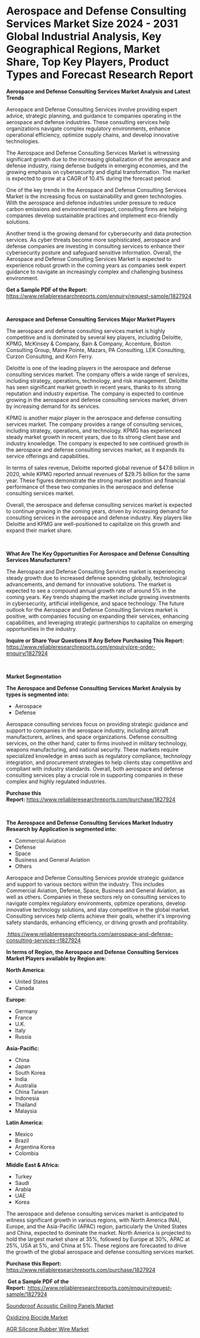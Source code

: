 <p><h1>Aerospace and Defense Consulting Services Market Size 2024 - 2031 Global Industrial Analysis, Key Geographical Regions, Market Share, Top Key Players, Product Types and Forecast Research Report</h1></p><p><strong>Aerospace and Defense Consulting Services Market Analysis and Latest Trends</strong></p>
<p><p>Aerospace and Defense Consulting Services involve providing expert advice, strategic planning, and guidance to companies operating in the aerospace and defense industries. These consulting services help organizations navigate complex regulatory environments, enhance operational efficiency, optimize supply chains, and develop innovative technologies.</p><p>The Aerospace and Defense Consulting Services Market is witnessing significant growth due to the increasing globalization of the aerospace and defense industry, rising defense budgets in emerging economies, and the growing emphasis on cybersecurity and digital transformation. The market is expected to grow at a CAGR of 10.4% during the forecast period.</p><p>One of the key trends in the Aerospace and Defense Consulting Services Market is the increasing focus on sustainability and green technologies. With the aerospace and defense industries under pressure to reduce carbon emissions and environmental impact, consulting firms are helping companies develop sustainable practices and implement eco-friendly solutions.</p><p>Another trend is the growing demand for cybersecurity and data protection services. As cyber threats become more sophisticated, aerospace and defense companies are investing in consulting services to enhance their cybersecurity posture and safeguard sensitive information. Overall, the Aerospace and Defense Consulting Services Market is expected to experience robust growth in the coming years as companies seek expert guidance to navigate an increasingly complex and challenging business environment.</p></p>
<p><strong>Get a Sample PDF of the Report:&nbsp;</strong> <a href="https://www.reliableresearchreports.com/enquiry/request-sample/1827924">https://www.reliableresearchreports.com/enquiry/request-sample/1827924</a></p>
<p>&nbsp;</p>
<p><strong>Aerospace and Defense Consulting Services Major Market Players</strong></p>
<p><p>The aerospace and defense consulting services market is highly competitive and is dominated by several key players, including Deloitte, KPMG, McKinsey & Company, Bain & Company, Accenture, Boston Consulting Group, Maine Pointe, Mazars, PA Consulting, LEK Consulting, Curzon Consulting, and Korn Ferry.</p><p>Deloitte is one of the leading players in the aerospace and defense consulting services market. The company offers a wide range of services, including strategy, operations, technology, and risk management. Deloitte has seen significant market growth in recent years, thanks to its strong reputation and industry expertise. The company is expected to continue growing in the aerospace and defense consulting services market, driven by increasing demand for its services.</p><p>KPMG is another major player in the aerospace and defense consulting services market. The company provides a range of consulting services, including strategy, operations, and technology. KPMG has experienced steady market growth in recent years, due to its strong client base and industry knowledge. The company is expected to see continued growth in the aerospace and defense consulting services market, as it expands its service offerings and capabilities.</p><p>In terms of sales revenue, Deloitte reported global revenue of $47.6 billion in 2020, while KPMG reported annual revenues of $29.75 billion for the same year. These figures demonstrate the strong market position and financial performance of these two companies in the aerospace and defense consulting services market.</p><p>Overall, the aerospace and defense consulting services market is expected to continue growing in the coming years, driven by increasing demand for consulting services in the aerospace and defense industry. Key players like Deloitte and KPMG are well-positioned to capitalize on this growth and expand their market share.</p></p>
<p>&nbsp;</p>
<p><strong>What Are The Key Opportunities For Aerospace and Defense Consulting Services Manufacturers?</strong></p>
<p><p>The Aerospace and Defense Consulting Services market is experiencing steady growth due to increased defense spending globally, technological advancements, and demand for innovative solutions. The market is expected to see a compound annual growth rate of around 5% in the coming years. Key trends shaping the market include growing investments in cybersecurity, artificial intelligence, and space technology. The future outlook for the Aerospace and Defense Consulting Services market is positive, with companies focusing on expanding their services, enhancing capabilities, and leveraging strategic partnerships to capitalize on emerging opportunities in the industry.</p></p>
<p><strong>Inquire or Share Your Questions If Any Before Purchasing This Report:</strong> <a href="https://www.reliableresearchreports.com/enquiry/pre-order-enquiry/1827924">https://www.reliableresearchreports.com/enquiry/pre-order-enquiry/1827924</a></p>
<p>&nbsp;</p>
<p><strong>Market Segmentation</strong></p>
<p><strong>The Aerospace and Defense Consulting Services Market Analysis by types is segmented into:</strong></p>
<p><ul><li>Aerospace</li><li>Defense</li></ul></p>
<p><p>Aerospace consulting services focus on providing strategic guidance and support to companies in the aerospace industry, including aircraft manufacturers, airlines, and space organizations. Defense consulting services, on the other hand, cater to firms involved in military technology, weapons manufacturing, and national security. These markets require specialized knowledge in areas such as regulatory compliance, technology integration, and procurement strategies to help clients stay competitive and compliant with industry standards. Overall, both aerospace and defense consulting services play a crucial role in supporting companies in these complex and highly regulated industries.</p></p>
<p><strong>Purchase this Report:&nbsp;</strong><a href="https://www.reliableresearchreports.com/purchase/1827924">https://www.reliableresearchreports.com/purchase/1827924</a></p>
<p>&nbsp;</p>
<p><strong>The Aerospace and Defense Consulting Services Market Industry Research by Application is segmented into:</strong></p>
<p><ul><li>Commercial Aviation</li><li>Defense</li><li>Space</li><li>Business and General Aviation</li><li>Others</li></ul></p>
<p><p>Aerospace and Defense Consulting Services provide strategic guidance and support to various sectors within the industry. This includes Commercial Aviation, Defense, Space, Business and General Aviation, as well as others. Companies in these sectors rely on consulting services to navigate complex regulatory environments, optimize operations, develop innovative technology solutions, and stay competitive in the global market. Consulting services help clients achieve their goals, whether it's improving safety standards, enhancing efficiency, or driving growth and profitability.</p></p>
<p><a href="https://www.reliableresearchreports.com/aerospace-and-defense-consulting-services-r1827924">&nbsp;https://www.reliableresearchreports.com/aerospace-and-defense-consulting-services-r1827924</a></p>
<p><strong>In terms of Region, the Aerospace and Defense Consulting Services Market Players available by Region are:</strong></p>
<p>
    <p> <strong> North America: </strong>
        <ul>
            <li>United States</li>
            <li>Canada</li>
        </ul>
        </p> 
    <p> <strong> Europe: </strong>
        <ul>
            <li>Germany</li>
            <li>France</li>
            <li>U.K.</li>
            <li>Italy</li>
            <li>Russia</li>
        </ul>
        </p> 
    <p> <strong> Asia-Pacific: </strong>
        <ul>
            <li>China</li>
            <li>Japan</li>
            <li>South Korea</li>
            <li>India</li>
            <li>Australia</li>
            <li>China Taiwan</li>
            <li>Indonesia</li>
            <li>Thailand</li>
            <li>Malaysia</li>
        </ul>
        </p> 
    <p> <strong> Latin America: </strong>
        <ul>
            <li>Mexico</li>
            <li>Brazil</li>
            <li>Argentina Korea</li>
            <li>Colombia</li>
        </ul>
        </p> 
    <p> <strong> Middle East & Africa: </strong>
        <ul>
            <li>Turkey</li>
            <li>Saudi</li>
            <li>Arabia</li>
            <li>UAE</li>
            <li>Korea</li>
        </ul>
    </p>
    </p>
<p><p>The aerospace and defense consulting services market is anticipated to witness significant growth in various regions, with North America (NA), Europe, and the Asia-Pacific (APAC) region, particularly the United States and China, expected to dominate the market. North America is projected to hold the largest market share at 35%, followed by Europe at 30%, APAC at 25%, USA at 5%, and China at 5%. These regions are forecasted to drive the growth of the global aerospace and defense consulting services market.</p></p>
<p><strong>Purchase this Report: </strong><a href="https://www.reliableresearchreports.com/purchase/1827924">https://www.reliableresearchreports.com/purchase/1827924</a></p>
<p>&nbsp;<strong>Get a Sample PDF of the Report:&nbsp;&nbsp;</strong><a href="https://www.reliableresearchreports.com/enquiry/request-sample/1827924">https://www.reliableresearchreports.com/enquiry/request-sample/1827924</a></p>
<p><strong></strong></p>
<p><p><a href="https://www.linkedin.com/pulse/soundproof-acoustic-ceiling-panels-market-furnishes-information-v5fce?trackingId=eA6JGXqSLzK7KP0i1S3Csg%3D%3D">Soundproof Acoustic Ceiling Panels Market</a></p><p><a href="https://www.linkedin.com/pulse/oxidizing-biocide-market-research-report-provides-thorough-tvscc">Oxidizing Biocide Market</a></p><p><a href="https://www.linkedin.com/pulse/agr-silicone-rubber-wire-market-competitive-analysis-jy86e?trackingId=%2FIYprrV7LuIq0E79bvMnXg%3D%3D">AGR Silicone Rubber Wire Market</a></p></p>